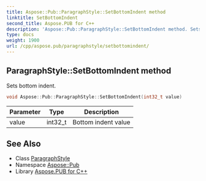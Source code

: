 ```yaml
---
title: Aspose::Pub::ParagraphStyle::SetBottomIndent method
linktitle: SetBottomIndent
second_title: Aspose.PUB for C++
description: 'Aspose::Pub::ParagraphStyle::SetBottomIndent method. Sets bottom indent in C++.'
type: docs
weight: 1900
url: /cpp/aspose.pub/paragraphstyle/setbottomindent/
---
```

## ParagraphStyle::SetBottomIndent method


Sets bottom indent.

```cpp
void Aspose::Pub::ParagraphStyle::SetBottomIndent(int32_t value)
```


| Parameter | Type | Description |
| --- | --- | --- |
| value | int32_t | Bottom indent value |

## See Also

* Class [ParagraphStyle](../)
* Namespace [Aspose::Pub](../../)
* Library [Aspose.PUB for C++](../../../)
